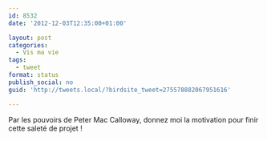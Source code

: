 ```yaml
---
id: 8532
date: '2012-12-03T12:35:00+01:00'

layout: post
categories:
  - Vis ma vie
tags:
  - tweet
format: status
publish_social: no
guid: 'http://tweets.local/?birdsite_tweet=275578882067951616'

---
```


Par les pouvoirs de Peter Mac Calloway, donnez moi la motivation pour finir cette saleté de projet !